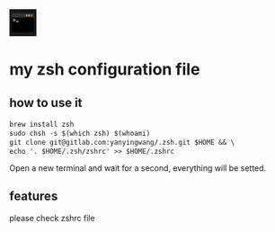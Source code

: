 <img src="https://raw.githubusercontent.com/yanyingwang/.zsh/master/favicon.png" alt="favicon" width="48"/>

# my zsh configuration file


## how to use it
```shell
brew install zsh
sudo chsh -s $(which zsh) $(whoami)
git clone git@gitlab.com:yanyingwang/.zsh.git $HOME && \
echo '. $HOME/.zsh/zshrc' >> $HOME/.zshrc
```
Open a new terminal and wait for a second, everything will be setted.

## features
please check zshrc file
